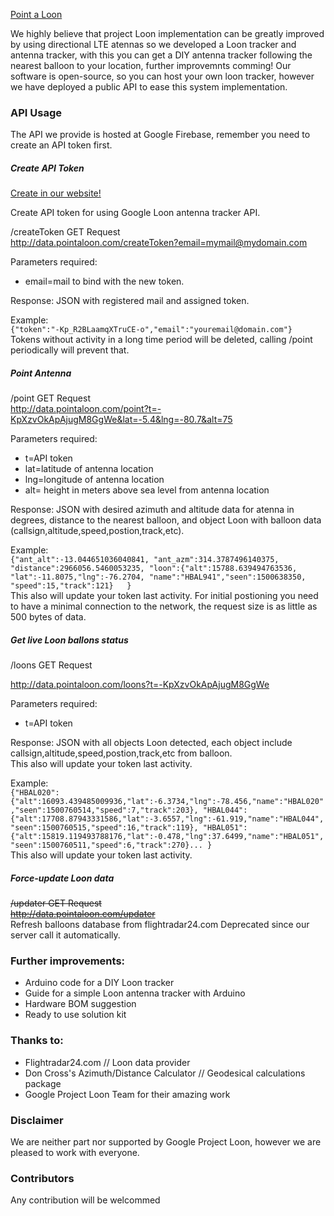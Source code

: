 [Point a Loon](http://pointaloon.com)  

We highly believe that project Loon implementation can be greatly improved by using directional LTE atennas so we developed a Loon tracker and antenna tracker, with this you can get a DIY antenna tracker following the nearest balloon to your location, further improvemnts comming! 
Our software is open-source, so you can host your own loon tracker, however we have deployed a public API to ease this system implementation.

### API Usage
The API we provide is hosted at Google Firebase, remember you need to create an API token first.  

##### Create API Token 

[Create in our website!](http://pointaloon.com)  

Create API token for using Google Loon antenna tracker API.  

/createToken GET Request  
<http://data.pointaloon.com/createToken?email=mymail@mydomain.com>  
  

Parameters required:  
- email=mail to bind with the new token.  

Response: JSON with registered mail and assigned token.  

Example:  
`{"token":"-Kp_R2BLaamqXTruCE-o","email":"youremail@domain.com"}`  
Tokens without activity in a long time period will be deleted, calling /point periodically will prevent that.

##### Point Antenna
/point GET Request  
<http://data.pointaloon.com/point?t=-KpXzvOkApAjugM8GgWe&lat=-5.4&lng=-80.7&alt=75>  

Parameters required: 
- t=API token  
- lat=latitude of antenna location  
- lng=longitude of antenna location  
- alt= height in meters above sea level from antenna location  

Response: JSON with desired azimuth and altitude data for atenna in degrees, distance to the nearest balloon, and object Loon with balloon data (callsign,altitude,speed,postion,track,etc).  

Example:  
`{"ant_alt":-13.044651036040841, "ant_azm":314.3787496140375, "distance":2966056.5460053235, "loon":{"alt":15788.639494763536, "lat":-11.8075,"lng":-76.2704, "name":"HBAL941","seen":1500638350, "speed":15,"track":121}  
}`  
This also will update your token last activity. 
For initial postioning you need to have a minimal connection to the network, the request size is as little as 500 bytes of data.  

##### Get live Loon ballons status
/loons GET Request  

<http://data.pointaloon.com/loons?t=-KpXzvOkApAjugM8GgWe>  

Parameters required: 
- t=API token  

Response: JSON with all objects Loon detected, each object include callsign,altitude,speed,postion,track,etc from balloon.  
This also will update your token last activity. 

Example:  
`{"HBAL020":{"alt":16093.439485009936,"lat":-6.3734,"lng":-78.456,"name":"HBAL020","seen":1500760514,"speed":7,"track":203}, "HBAL044":{"alt":17708.87943331586,"lat":-3.6557,"lng":-61.919,"name":"HBAL044","seen":1500760515,"speed":16,"track":119}, "HBAL051":{"alt":15819.119493788176,"lat":-0.478,"lng":37.6499,"name":"HBAL051","seen":1500760511,"speed":6,"track":270}...
}`  
This also will update your token last activity.

##### Force-update Loon data  
~~/updater GET Request~~  
~~http://data.pointaloon.com/updater~~   
Refresh balloons database from flightradar24.com 
Deprecated since our server call it automatically.

### Further improvements:
- Arduino code for a DIY Loon tracker
- Guide for a simple Loon antenna tracker with Arduino
- Hardware BOM suggestion
- Ready to use solution kit

### Thanks to:
- Flightradar24.com // Loon data provider
- Don Cross's Azimuth/Distance Calculator // Geodesical calculations package
- Google Project Loon Team for their amazing work

### Disclaimer
We are neither part nor supported by Google Project Loon, however we are pleased to work with everyone.

### Contributors 
Any contribution will be welcommed 


